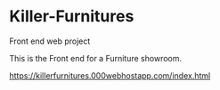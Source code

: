 # Killer-Furnitures
Front end web project

This is the Front end for a Furniture showroom.

https://killerfurnitures.000webhostapp.com/index.html
